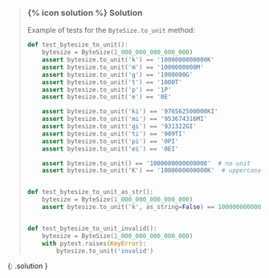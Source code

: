 
> ### {% icon solution %} Solution
> 
> Example of tests for the `ByteSize.to_unit` method:
> 
> ```python
> def test_bytesize_to_unit():
>     bytesize = ByteSize(1_000_000_000_000_000)
>     assert bytesize.to_unit('k') == '1000000000000K'
>     assert bytesize.to_unit('m') == '1000000000M'
>     assert bytesize.to_unit('g') == '1000000G'
>     assert bytesize.to_unit('t') == '1000T'
>     assert bytesize.to_unit('p') == '1P'
>     assert bytesize.to_unit('e') == '0E'
> 
>     assert bytesize.to_unit('ki') == '976562500000KI'
>     assert bytesize.to_unit('mi') == '953674316MI'
>     assert bytesize.to_unit('gi') == '931322GI'
>     assert bytesize.to_unit('ti') == '909TI'
>     assert bytesize.to_unit('pi') == '0PI'
>     assert bytesize.to_unit('ei') == '0EI'
> 
>     assert bytesize.to_unit() == '1000000000000000'  # no unit
>     assert bytesize.to_unit('K') == '1000000000000K'  # uppercase unit
> 
> 
> def test_bytesize_to_unit_as_str():
>     bytesize = ByteSize(1_000_000_000_000_000)
>     assert bytesize.to_unit('k', as_string=False) == 1000000000000  # not to_string
> 
> 
> def test_bytesize_to_unit_invalid():
>     bytesize = ByteSize(1_000_000_000_000_000)
>     with pytest.raises(KeyError):
>         bytesize.to_unit('invalid')
> ```
{: .solution }
